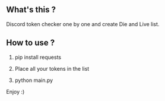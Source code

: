 ## What's this ?

Discord token checker one by one and create Die and Live list.

## How to use ? 

1. pip install requests

2. Place all your tokens in the list 

3. python main.py

Enjoy :)


